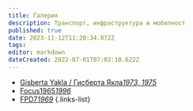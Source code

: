 ```yaml
---
title: Галерия
description: Транспорт, инфраструктура и мобилност
published: true
date: 2023-11-12T11:20:34.872Z
tags: 
editor: markdown
dateCreated: 2022-07-01T07:02:10.622Z
---
```


- [Gisberta Yakla / Гисберта Якла*1973, 1975*](/gallery/gisberta-yakla)
- [Focus1965*1996*](/gallery/focus-1965)
- [FPD7*1969*](/gallery/fpd7)
{.links-list}
